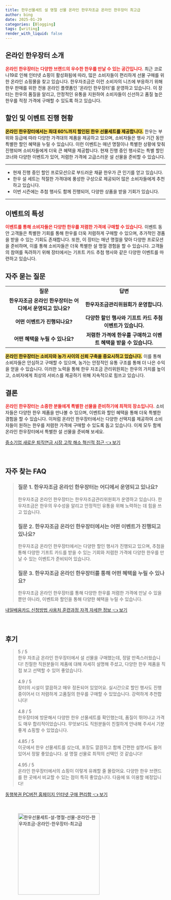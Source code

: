 ```yaml
---
title: 한우선물세트 설 명절 선물 온라인 한우자조금 온라인 한우장터 최고급
author: bing
date: 2025-01-29
categories: [Blogging]
tags: [writing]
render_with_liquid: false
---
```



<h2 id='온라인 한우장터 소개'>온라인 한우장터 소개</h2>

<p><b><span style="color: #ee2323;">온라인 한우장터는 다양한 브랜드의 우수한 한우를 만날 수 있는 공간입니다.</span></b> 최근 코로나19로 인해 인터넷 쇼핑이 활성화됨에 따라, 많은 소비자들이 편리하게 선물 구매를 위한 온라인 쇼핑몰을 찾고 있습니다. 한우자조금은 이런 소비자의 니즈에 부응하기 위해 한우 판매를 위한 전용 온라인 플랫폼인 '온라인 한우장터'를 운영하고 있습니다. 이 장터는 한우의 품질을 알리고, 안정적인 유통을 지원하여 소비자들이 신선하고 품질 높은 한우를 적정 가격에 구매할 수 있도록 하고 있습니다.</p>

<h2 id='할인 및 이벤트 진행 현황'>할인 및 이벤트 진행 현황</h2>

<p><b><span style="background-color: #ffe066;">온라인 한우장터에서는 최대 60%까지 할인된 한우 선물세트를 제공합니다.</span></b> 한우는 부위와 등급에 따라 다양한 가격대의 제품을 제공하고 있으며, 소비자들은 행사 기간 동안 특별한 할인 혜택을 누릴 수 있습니다. 이런 이벤트는 매년 명절이나 특별한 상황에 맞춰 진행되며 소비자들에게 더욱 큰 혜택을 제공합니다. 현재 진행 중인 행사로는 특별 할인 코너와 다양한 이벤트가 있어, 저렴한 가격에 고급스러운 설 선물을 준비할 수 있습니다.</p>

<hr />

<ul>
    <li>현재 진행 중인 할인 프로모션으로 부드러운 채끝 한우가 큰 인기를 얻고 있습니다.</li>
    <li>한우 설 세트는 적절한 가격대에 풍성한 구성으로 제공되어 많은 소비자들에게 추천하고 있습니다.</li>
    <li>이번 시즌에는 추첨 행사도 함께 진행되어, 다양한 상품을 받을 기회가 있습니다.</li>
</ul>

<hr />

<h2 id='이벤트의 특성'>이벤트의 특성</h2>

<p><b><span style="color: #ee2323;">이벤트를 통해 소비자들은 다양한 한우를 저렴한 가격에 구매할 수 있습니다.</span></b> 이벤트 동안 고객들은 특별한 기회를 통해 한우를 더욱 저렴하게 구매할 수 있으며, 추가적인 경품을 받을 수 있는 기회도 존재합니다. 또한, 이 장터는 매년 명절을 맞아 다양한 프로모션을 준비하며, 이를 통해 소비자들은 더욱 특별한 설 명절 경험을 할 수 있습니다. 고객들의 참여를 독려하기 위해 장터에서는 기프트 카드 추첨 행사와 같은 다양한 이벤트를 마련하고 있습니다.</p>

<h2 id='자주 묻는 질문'>자주 묻는 질문</h2>

<table>
    <tr>
        <td style="text-align: center; height: 17px;"><b>질문</b></td>
        <td style="text-align: center; height: 17px;"><b>답변</b></td>
    </tr>
    <tr>
        <td style="text-align: center; height: 17px;"><b>한우자조금 온라인 한우장터는 어디에서 운영되고 있나요?</b></td>
        <td style="text-align: center; height: 17px;"><b>한우자조금관리위원회가 운영합니다.</b></td>
    </tr>
    <tr>
        <td style="text-align: center; height: 17px;"><b>어떤 이벤트가 진행되나요?</b></td>
        <td style="text-align: center; height: 17px;"><b>다양한 할인 행사와 기프트 카드 추첨 이벤트가 있습니다.</b></td>
    </tr>
    <tr>
        <td style="text-align: center; height: 17px;"><b>어떤 혜택을 누릴 수 있나요?</b></td>
        <td style="text-align: center; height: 17px;"><b>저렴한 가격에 한우를 구매하고 이벤트 혜택을 받을 수 있습니다.</b></td>
    </tr>
</table>

<p><b><span style="background-color: #ffe066;">온라인 한우장터는 소비자와 농가 사이의 신뢰 구축을 중요시하고 있습니다.</span></b> 이를 통해 소비자들은 안심하고 구매할 수 있으며, 농가는 안정적인 유통 구조를 통해 더 나은 수익을 얻을 수 있습니다. 이러한 노력을 통해 한우 자조금 관리위원회는 한우의 가치를 높이고, 소비자에게 최상의 서비스를 제공하기 위해 지속적으로 힘쓰고 있습니다.</p>

<h2 id='결론'>결론</h2>

<p><b><span style="color: #ee2323;">온라인 한우장터는 소중한 분들에게 특별한 선물을 준비하기에 최적의 장소입니다.</span></b> 소비자들은 다양한 한우 제품을 만나볼 수 있으며, 이벤트와 할인 혜택을 통해 더욱 특별한 경험을 할 수 있습니다. 이처럼 온라인 한우장터에서는 다양한 선택지를 제공하여 소비자들이 원하는 한우를 저렴한 가격에 구매할 수 있도록 돕고 있습니다. 이제 모두 함께 온라인 한우장터에서 특별한 설 선물을 준비해 보세요.</p>


<p><a class="click-button" title="중소기업 새로운 퇴직연금 시장 고착 해소 혁신적 접근" href="https://blackassets.github.io/posts/%EC%A4%91%EC%86%8C%EA%B8%B0%EC%97%85-%EC%83%88%EB%A1%9C%EC%9A%B4-%ED%87%B4%EC%A7%81%EC%97%B0%EA%B8%88-%EC%8B%9C%EC%9E%A5-%EA%B3%A0%EC%B0%A9-%ED%95%B4%EC%86%8C-%ED%98%81%EC%8B%A0%EC%A0%81-%EC%A0%91%EA%B7%BC/" rel="dofollow">중소기업 새로운 퇴직연금 시장 고착 해소 혁신적 접근 👈 보기</a></p><br>
<h2 id='자주_찾는_FAQ'>자주 찾는 FAQ</h2>
<div itemscope="" itemtype="https://schema.org/FAQPage"> 
<blockquote> 
<div itemscope="" itemprop="mainEntity" itemtype="https://schema.org/Question"> 
<h3 itemprop="name">질문 1. 한우자조금 온라인 한우장터는 어디에서 운영되고 있나요?</h3> 
<div itemscope="" itemprop="acceptedAnswer" itemtype="https://schema.org/Answer"> 
<span itemprop="text"> 
<p>한우자조금 온라인 한우장터는 한우자조금관리위원회가 운영하고 있습니다. 한우자조금은 한우의 우수성을 알리고 안정적인 유통을 위해 노력하는 데 힘을 쓰고 있습니다.</p> 
</span> 
</div> 
</div> 

<div itemscope="" itemprop="mainEntity" itemtype="https://schema.org/Question"> 
<h3 itemprop="name">질문 2. 한우자조금 온라인 한우장터에서는 어떤 이벤트가 진행되고 있나요?</h3> 
<div itemscope="" itemprop="acceptedAnswer" itemtype="https://schema.org/Answer"> 
<span itemprop="text"> 
<p>한우자조금 온라인 한우장터에서는 다양한 할인 행사가 진행되고 있으며, 추첨을 통해 다양한 기프트 카드를 받을 수 있는 기회와 저렴한 가격에 다양한 한우를 만날 수 있는 이벤트가 준비되어 있습니다.</p> 
</span> 
</div> 
</div> 

<div itemscope="" itemprop="mainEntity" itemtype="https://schema.org/Question"> 
<h3 itemprop="name">질문 3. 한우자조금 온라인 한우장터를 통해 어떤 혜택을 누릴 수 있나요?</h3> 
<div itemscope="" itemprop="acceptedAnswer" itemtype="https://schema.org/Answer"> 
<span itemprop="text"> 
<p>한우자조금 온라인 한우장터를 통해 다양한 한우를 저렴한 가격에 만날 수 있을 뿐만 아니라, 이벤트와 할인을 통해 다양한 혜택을 누릴 수 있습니다.</p> 
</span> 
</div> 
</div> 
</blockquote> 
</div>
<p><a class="click-button" title="내일배움카드 신청방법 사용처 훈련과정 자격 자세한 정보" href="https://blackassets.github.io/posts/%EB%82%B4%EC%9D%BC%EB%B0%B0%EC%9B%80%EC%B9%B4%EB%93%9C-%EC%8B%A0%EC%B2%AD%EB%B0%A9%EB%B2%95-%EC%82%AC%EC%9A%A9%EC%B2%98-%ED%9B%88%EB%A0%A8%EA%B3%BC%EC%A0%95-%EC%9E%90%EA%B2%A9-%EC%9E%90%EC%84%B8%ED%95%9C-%EC%A0%95%EB%B3%B4/" rel="dofollow">내일배움카드 신청방법 사용처 훈련과정 자격 자세한 정보 👈 보기</a></p><br>
<h2 id='후기'>후기</h2>
<div itemscope itemtype="https://schema.org/Product">
  <blockquote>
  <div itemprop="review" itemscope itemtype="https://schema.org/Review">
      <div itemprop="reviewRating" itemscope itemtype="https://schema.org/Rating"> <span itemprop="ratingValue">5</span> / <span itemprop="bestRating">5</span> </div>
      <span itemprop="reviewBody">한우 자조금 온라인 한우장터에서 설 선물을 구매했는데, 정말 만족스러웠습니다! 친절한 직원분들이 제품에 대해 자세히 설명해 주셨고, 다양한 한우 제품을 직접 보고 선택할 수 있어 좋았습니다.</span>
  </div>
  <br>
  <div itemprop="review" itemscope itemtype="https://schema.org/Review">
      <div itemprop="reviewRating" itemscope itemtype="https://schema.org/Rating"> <span itemprop="ratingValue">4.9</span> / <span itemprop="bestRating">5</span> </div>
      <span itemprop="reviewBody">장터의 시설이 깔끔하고 매우 정돈되어 있었어요. 실시간으로 할인 행사도 진행 중이어서 더 저렴하게 고품질의 한우를 구매할 수 있었습니다. 강력하게 추천합니다!</span>
  </div>
  <br>
  <div itemprop="review" itemscope itemtype="https://schema.org/Review">
      <div itemprop="reviewRating" itemscope itemtype="https://schema.org/Rating"> <span itemprop="ratingValue">4.8</span> / <span itemprop="bestRating">5</span> </div>
      <span itemprop="reviewBody">한우장터에 방문해서 다양한 한우 선물세트를 확인했는데, 품질이 뛰어나고 가격도 매우 합리적이었습니다. 무엇보다도 직원분들이 친절하게 안내해 주셔서 기분 좋게 쇼핑할 수 있었습니다.</span>
  </div>
  <br>
  <div itemprop="review" itemscope itemtype="https://schema.org/Review">
      <div itemprop="reviewRating" itemscope itemtype="https://schema.org/Rating"> <span itemprop="ratingValue">4.85</span> / <span itemprop="bestRating">5</span> </div>
      <span itemprop="reviewBody">이곳에서 한우 선물세트를 샀는데, 포장도 깔끔하고 함께 간편한 설명서도 들어있어서 정말 좋았습니다. 설 명절 선물로 최적의 선택인 것 같습니다!</span>
  </div>
  <br>
  <div itemprop="review" itemscope itemtype="https://schema.org/Review">
      <div itemprop="reviewRating" itemscope itemtype="https://schema.org/Rating"> <span itemprop="ratingValue">4.95</span> / <span itemprop="bestRating">5</span> </div>
      <span itemprop="reviewBody">온라인 한우장터에서의 쇼핑이 이렇게 유쾌할 줄 몰랐어요. 다양한 한우 브랜드를 한 곳에서 비교할 수 있는 점이 특히 좋았습니다. 다음에 또 이용할 예정입니다!</span>
  </div>
  </blockquote>
</div>
<p><a class="click-button" title="동행복권 PC버전 홈페이지 인터넷 구매 편리함" href="https://blackassets.github.io/posts/%EB%8F%99%ED%96%89%EB%B3%B5%EA%B6%8C-PC%EB%B2%84%EC%A0%84-%ED%99%88%ED%8E%98%EC%9D%B4%EC%A7%80-%EC%9D%B8%ED%84%B0%EB%84%B7-%EA%B5%AC%EB%A7%A4-%ED%8E%B8%EB%A6%AC%ED%95%A8/" rel="dofollow">동행복권 PC버전 홈페이지 인터넷 구매 편리함 👈 보기</a></p><br>
<figure class="image"><img src="https://blackassets.github.io/assets/img/thumbnail/한우선물세트-설-명절-선물-온라인-한우자조금-온라인-한우장터-최고급.webp" alt="한우선물세트-설-명절-선물-온라인-한우자조금-온라인-한우장터-최고급" width="256" height="256"></figure>